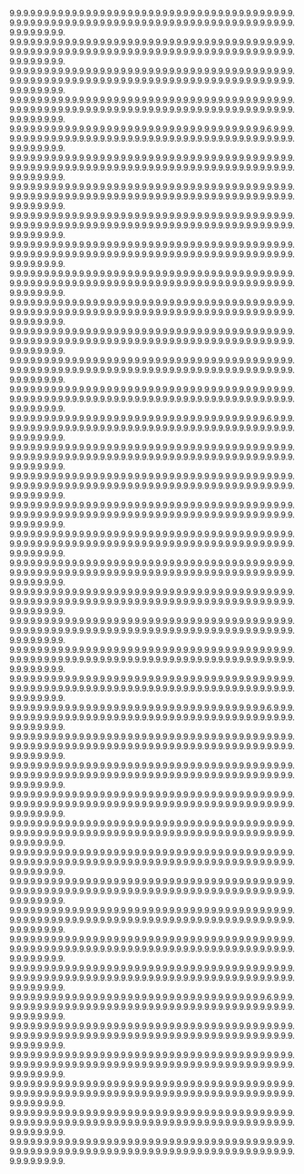 9.9.9.9.9.9.9.9.9.9.9.9.9.9.9.9.9.9.9.9.9.9.9.9.9.9.9.9.9.9.9.9.9.9.9.9.9.9.9.9.9.9.9.9.9.9.9.9.9.9.9.9.9.9.9.9.9.9.9.9.9.9.9.9.9.9.9.9.9.9.9.9.9.9.9.9.9.9.9.9.9.9.9.9.9.9.9.9.9.9.
9.9.9.9.9.9.9.9.9.9.9.9.9.9.9.9.9.9.9.9.9.9.9.9.9.9.9.9.9.9.9.9.9.9.9.9.9.9.9.9.9.9.9.9.9.9.9.9.9.9.9.9.9.9.9.9.9.9.9.9.9.9.9.9.9.9.9.9.9.9.9.9.9.9.9.9.9.9.9.9.9.9.9.9.9.9.9.9.9.9.
9.9.9.9.9.9.9.9.9.9.9.9.9.9.9.9.9.9.9.9.9.9.9.9.9.9.9.9.9.9.9.9.9.9.9.9.9.9.9.9.9.9.9.9.9.9.9.9.9.9.9.9.9.9.9.9.9.9.9.9.9.9.9.9.9.9.9.9.9.9.9.9.9.9.9.9.9.9.9.9.9.9.9.9.9.9.9.9.9.9.
9.9.9.9.9.9.9.9.9.9.9.9.9.9.9.9.9.9.9.9.9.9.9.9.9.9.9.9.9.9.9.9.9.9.9.9.9.9.9.9.9.9.9.9.9.9.9.9.9.9.9.9.9.9.9.9.9.9.9.9.9.9.9.9.9.9.9.9.9.9.9.9.9.9.9.9.9.9.9.9.9.9.9.9.9.9.9.9.9.9.
9.9.9.9.9.9.9.9.9.9.9.9.9.9.9.9.9.9.9.9.9.9.9.9.9.9.9.9.9.9.9.9.9.9.9.9.9.6.9.9.9.9.9.9.9.9.9.9.9.9.9.9.9.9.9.9.9.9.9.9.9.9.9.9.9.9.9.9.9.9.9.9.9.9.9.9.9.9.9.9.9.9.9.9.9.9.9.9.9.9.
9.9.9.9.9.9.9.9.9.9.9.9.9.9.9.9.9.9.9.9.9.9.9.9.9.9.9.9.9.9.9.9.9.9.9.9.9.9.9.9.9.9.9.9.9.9.9.9.9.9.9.9.9.9.9.9.9.9.9.9.9.9.9.9.9.9.9.9.9.9.9.9.9.9.9.9.9.9.9.9.9.9.9.9.9.9.9.9.9.9.
9.9.9.9.9.9.9.9.9.9.9.9.9.9.9.9.9.9.9.9.9.9.9.9.9.9.9.9.9.9.9.9.9.9.9.9.9.9.9.9.9.9.9.9.9.9.9.9.9.9.9.9.9.9.9.9.9.9.9.9.9.9.9.9.9.9.9.9.9.9.9.9.9.9.9.9.9.9.9.9.9.9.9.9.9.9.9.9.9.9.
9.9.9.9.9.9.9.9.9.9.9.9.9.9.9.9.9.9.9.9.9.9.9.9.9.9.9.9.9.9.9.9.9.9.9.9.9.9.9.9.9.9.9.9.9.9.9.9.9.9.9.9.9.9.9.9.9.9.9.9.9.9.9.9.9.9.9.9.9.9.9.9.9.9.9.9.9.9.9.9.9.9.9.9.9.9.9.9.9.9.
9.9.9.9.9.9.9.9.9.9.9.9.9.9.9.9.9.9.9.9.9.9.9.9.9.9.9.9.9.9.9.9.9.9.9.9.9.9.9.9.9.9.9.9.9.9.9.9.9.9.9.9.9.9.9.9.9.9.9.9.9.9.9.9.9.9.9.9.9.9.9.9.9.9.9.9.9.9.9.9.9.9.9.9.9.9.9.9.9.9.
9.9.9.9.9.9.9.9.9.9.9.9.9.9.9.9.9.9.9.9.9.9.9.9.9.9.9.9.9.9.9.9.9.9.9.9.9.9.9.9.9.9.9.9.9.9.9.9.9.9.9.9.9.9.9.9.9.9.9.9.9.9.9.9.9.9.9.9.9.9.9.9.9.9.9.9.9.9.9.9.9.9.9.9.9.9.9.9.9.9.
9.9.9.9.9.9.9.9.9.9.9.9.9.9.9.9.9.9.9.9.9.9.9.9.9.9.9.9.9.9.9.9.9.9.9.9.9.9.9.9.9.9.9.9.9.9.9.9.9.9.9.9.9.9.9.9.9.9.9.9.9.9.9.9.9.9.9.9.9.9.9.9.9.9.9.9.9.9.9.9.9.9.9.9.9.9.9.9.9.9.
9.9.9.9.9.9.9.9.9.9.9.9.9.9.9.9.9.9.9.9.9.9.9.9.9.9.9.9.9.9.9.9.9.9.9.9.9.9.9.9.9.9.9.9.9.9.9.9.9.9.9.9.9.9.9.9.9.9.9.9.9.9.9.9.9.9.9.9.9.9.9.9.9.9.9.9.9.9.9.9.9.9.9.9.9.9.9.9.9.9.
9.9.9.9.9.9.9.9.9.9.9.9.9.9.9.9.9.9.9.9.9.9.9.9.9.9.9.9.9.9.9.9.9.9.9.9.9.9.9.9.9.9.9.9.9.9.9.9.9.9.9.9.9.9.9.9.9.9.9.9.9.9.9.9.9.9.9.9.9.9.9.9.9.9.9.9.9.9.9.9.9.9.9.9.9.9.9.9.9.9.
9.9.9.9.9.9.9.9.9.9.9.9.9.9.9.9.9.9.9.9.9.9.9.9.9.9.9.9.9.9.9.9.9.9.9.9.9.9.9.9.9.9.9.9.9.9.9.9.9.9.9.9.9.9.9.9.9.9.9.9.9.9.9.9.9.9.9.9.9.9.9.9.9.9.9.9.9.9.9.9.9.9.9.9.9.9.9.9.9.9.
9.9.9.9.9.9.9.9.9.9.9.9.9.9.9.9.9.9.9.9.9.9.9.9.9.9.9.9.9.9.9.9.9.9.9.9.9.6.9.9.9.9.9.9.9.9.9.9.9.9.9.9.9.9.9.9.9.9.9.9.9.9.9.9.9.9.9.9.9.9.9.9.9.9.9.9.9.9.9.9.9.9.9.9.9.9.9.9.9.9.
9.9.9.9.9.9.9.9.9.9.9.9.9.9.9.9.9.9.9.9.9.9.9.9.9.9.9.9.9.9.9.9.9.9.9.9.9.9.9.9.9.9.9.9.9.9.9.9.9.9.9.9.9.9.9.9.9.9.9.9.9.9.9.9.9.9.9.9.9.9.9.9.9.9.9.9.9.9.9.9.9.9.9.9.9.9.9.9.9.9.
9.9.9.9.9.9.9.9.9.9.9.9.9.9.9.9.9.9.9.9.9.9.9.9.9.9.9.9.9.9.9.9.9.9.9.9.9.9.9.9.9.9.9.9.9.9.9.9.9.9.9.9.9.9.9.9.9.9.9.9.9.9.9.9.9.9.9.9.9.9.9.9.9.9.9.9.9.9.9.9.9.9.9.9.9.9.9.9.9.9.
9.9.9.9.9.9.9.9.9.9.9.9.9.9.9.9.9.9.9.9.9.9.9.9.9.9.9.9.9.9.9.9.9.9.9.9.9.9.9.9.9.9.9.9.9.9.9.9.9.9.9.9.9.9.9.9.9.9.9.9.9.9.9.9.9.9.9.9.9.9.9.9.9.9.9.9.9.9.9.9.9.9.9.9.9.9.9.9.9.9.
9.9.9.9.9.9.9.9.9.9.9.9.9.9.9.9.9.9.9.9.9.9.9.9.9.9.9.9.9.9.9.9.9.9.9.9.9.9.9.9.9.9.9.9.9.9.9.9.9.9.9.9.9.9.9.9.9.9.9.9.9.9.9.9.9.9.9.9.9.9.9.9.9.9.9.9.9.9.9.9.9.9.9.9.9.9.9.9.9.9.
9.9.9.9.9.9.9.9.9.9.9.9.9.9.9.9.9.9.9.9.9.9.9.9.9.9.9.9.9.9.9.9.9.9.9.9.9.9.9.9.9.9.9.9.9.9.9.9.9.9.9.9.9.9.9.9.9.9.9.9.9.9.9.9.9.9.9.9.9.9.9.9.9.9.9.9.9.9.9.9.9.9.9.9.9.9.9.9.9.9.
9.9.9.9.9.9.9.9.9.9.9.9.9.9.9.9.9.9.9.9.9.9.9.9.9.9.9.9.9.9.9.9.9.9.9.9.9.9.9.9.9.9.9.9.9.9.9.9.9.9.9.9.9.9.9.9.9.9.9.9.9.9.9.9.9.9.9.9.9.9.9.9.9.9.9.9.9.9.9.9.9.9.9.9.9.9.9.9.9.9.
9.9.9.9.9.9.9.9.9.9.9.9.9.9.9.9.9.9.9.9.9.9.9.9.9.9.9.9.9.9.9.9.9.9.9.9.9.9.9.9.9.9.9.9.9.9.9.9.9.9.9.9.9.9.9.9.9.9.9.9.9.9.9.9.9.9.9.9.9.9.9.9.9.9.9.9.9.9.9.9.9.9.9.9.9.9.9.9.9.9.
9.9.9.9.9.9.9.9.9.9.9.9.9.9.9.9.9.9.9.9.9.9.9.9.9.9.9.9.9.9.9.9.9.9.9.9.9.9.9.9.9.9.9.9.9.9.9.9.9.9.9.9.9.9.9.9.9.9.9.9.9.9.9.9.9.9.9.9.9.9.9.9.9.9.9.9.9.9.9.9.9.9.9.9.9.9.9.9.9.9.
9.9.9.9.9.9.9.9.9.9.9.9.9.9.9.9.9.9.9.9.9.9.9.9.9.9.9.9.9.9.9.9.9.9.9.9.9.9.9.9.9.9.9.9.9.9.9.9.9.9.9.9.9.9.9.9.9.9.9.9.9.9.9.9.9.9.9.9.9.9.9.9.9.9.9.9.9.9.9.9.9.9.9.9.9.9.9.9.9.9.
9.9.9.9.9.9.9.9.9.9.9.9.9.9.9.9.9.9.9.9.9.9.9.9.9.9.9.9.9.9.9.9.9.9.9.9.9.6.9.9.9.9.9.9.9.9.9.9.9.9.9.9.9.9.9.9.9.9.9.9.9.9.9.9.9.9.9.9.9.9.9.9.9.9.9.9.9.9.9.9.9.9.9.9.9.9.9.9.9.9.
9.9.9.9.9.9.9.9.9.9.9.9.9.9.9.9.9.9.9.9.9.9.9.9.9.9.9.9.9.9.9.9.9.9.9.9.9.9.9.9.9.9.9.9.9.9.9.9.9.9.9.9.9.9.9.9.9.9.9.9.9.9.9.9.9.9.9.9.9.9.9.9.9.9.9.9.9.9.9.9.9.9.9.9.9.9.9.9.9.9.
9.9.9.9.9.9.9.9.9.9.9.9.9.9.9.9.9.9.9.9.9.9.9.9.9.9.9.9.9.9.9.9.9.9.9.9.9.9.9.9.9.9.9.9.9.9.9.9.9.9.9.9.9.9.9.9.9.9.9.9.9.9.9.9.9.9.9.9.9.9.9.9.9.9.9.9.9.9.9.9.9.9.9.9.9.9.9.9.9.9.
9.9.9.9.9.9.9.9.9.9.9.9.9.9.9.9.9.9.9.9.9.9.9.9.9.9.9.9.9.9.9.9.9.9.9.9.9.9.9.9.9.9.9.9.9.9.9.9.9.9.9.9.9.9.9.9.9.9.9.9.9.9.9.9.9.9.9.9.9.9.9.9.9.9.9.9.9.9.9.9.9.9.9.9.9.9.9.9.9.9.
9.9.9.9.9.9.9.9.9.9.9.9.9.9.9.9.9.9.9.9.9.9.9.9.9.9.9.9.9.9.9.9.9.9.9.9.9.9.9.9.9.9.9.9.9.9.9.9.9.9.9.9.9.9.9.9.9.9.9.9.9.9.9.9.9.9.9.9.9.9.9.9.9.9.9.9.9.9.9.9.9.9.9.9.9.9.9.9.9.9.
9.9.9.9.9.9.9.9.9.9.9.9.9.9.9.9.9.9.9.9.9.9.9.9.9.9.9.9.9.9.9.9.9.9.9.9.9.9.9.9.9.9.9.9.9.9.9.9.9.9.9.9.9.9.9.9.9.9.9.9.9.9.9.9.9.9.9.9.9.9.9.9.9.9.9.9.9.9.9.9.9.9.9.9.9.9.9.9.9.9.
9.9.9.9.9.9.9.9.9.9.9.9.9.9.9.9.9.9.9.9.9.9.9.9.9.9.9.9.9.9.9.9.9.9.9.9.9.9.9.9.9.9.9.9.9.9.9.9.9.9.9.9.9.9.9.9.9.9.9.9.9.9.9.9.9.9.9.9.9.9.9.9.9.9.9.9.9.9.9.9.9.9.9.9.9.9.9.9.9.9.
9.9.9.9.9.9.9.9.9.9.9.9.9.9.9.9.9.9.9.9.9.9.9.9.9.9.9.9.9.9.9.9.9.9.9.9.9.9.9.9.9.9.9.9.9.9.9.9.9.9.9.9.9.9.9.9.9.9.9.9.9.9.9.9.9.9.9.9.9.9.9.9.9.9.9.9.9.9.9.9.9.9.9.9.9.9.9.9.9.9.
9.9.9.9.9.9.9.9.9.9.9.9.9.9.9.9.9.9.9.9.9.9.9.9.9.9.9.9.9.9.9.9.9.9.9.9.9.9.9.9.9.9.9.9.9.9.9.9.9.9.9.9.9.9.9.9.9.9.9.9.9.9.9.9.9.9.9.9.9.9.9.9.9.9.9.9.9.9.9.9.9.9.9.9.9.9.9.9.9.9.
9.9.9.9.9.9.9.9.9.9.9.9.9.9.9.9.9.9.9.9.9.9.9.9.9.9.9.9.9.9.9.9.9.9.9.9.9.9.9.9.9.9.9.9.9.9.9.9.9.9.9.9.9.9.9.9.9.9.9.9.9.9.9.9.9.9.9.9.9.9.9.9.9.9.9.9.9.9.9.9.9.9.9.9.9.9.9.9.9.9.
9.9.9.9.9.9.9.9.9.9.9.9.9.9.9.9.9.9.9.9.9.9.9.9.9.9.9.9.9.9.9.9.9.9.9.9.9.6.9.9.9.9.9.9.9.9.9.9.9.9.9.9.9.9.9.9.9.9.9.9.9.9.9.9.9.9.9.9.9.9.9.9.9.9.9.9.9.9.9.9.9.9.9.9.9.9.9.9.9.9.
9.9.9.9.9.9.9.9.9.9.9.9.9.9.9.9.9.9.9.9.9.9.9.9.9.9.9.9.9.9.9.9.9.9.9.9.9.9.9.9.9.9.9.9.9.9.9.9.9.9.9.9.9.9.9.9.9.9.9.9.9.9.9.9.9.9.9.9.9.9.9.9.9.9.9.9.9.9.9.9.9.9.9.9.9.9.9.9.9.9.
9.9.9.9.9.9.9.9.9.9.9.9.9.9.9.9.9.9.9.9.9.9.9.9.9.9.9.9.9.9.9.9.9.9.9.9.9.9.9.9.9.9.9.9.9.9.9.9.9.9.9.9.9.9.9.9.9.9.9.9.9.9.9.9.9.9.9.9.9.9.9.9.9.9.9.9.9.9.9.9.9.9.9.9.9.9.9.9.9.9.
9.9.9.9.9.9.9.9.9.9.9.9.9.9.9.9.9.9.9.9.9.9.9.9.9.9.9.9.9.9.9.9.9.9.9.9.9.9.9.9.9.9.9.9.9.9.9.9.9.9.9.9.9.9.9.9.9.9.9.9.9.9.9.9.9.9.9.9.9.9.9.9.9.9.9.9.9.9.9.9.9.9.9.9.9.9.9.9.9.9.
9.9.9.9.9.9.9.9.9.9.9.9.9.9.9.9.9.9.9.9.9.9.9.9.9.9.9.9.9.9.9.9.9.9.9.9.9.9.9.9.9.9.9.9.9.9.9.9.9.9.9.9.9.9.9.9.9.9.9.9.9.9.9.9.9.9.9.9.9.9.9.9.9.9.9.9.9.9.9.9.9.9.9.9.9.9.9.9.9.9.
9.9.9.9.9.9.9.9.9.9.9.9.9.9.9.9.9.9.9.9.9.9.9.9.9.9.9.9.9.9.9.9.9.9.9.9.9.9.9.9.9.9.9.9.9.9.9.9.9.9.9.9.9.9.9.9.9.9.9.9.9.9.9.9.9.9.9.9.9.9.9.9.9.9.9.9.9.9.9.9.9.9.9.9.9.9.9.9.9.9.
